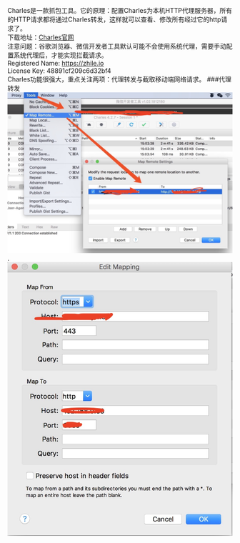 
Charles是一款抓包工具。它的原理：配置Charles为本机HTTP代理服务器，所有的HTTP请求都将通过Charles转发，这样就可以查看、修改所有经过它的http请求了。  
下载地址：[Charles官网](https://www.charlesproxy.com/)  
注意问题：谷歌浏览器、微信开发者工具默认可能不会使用系统代理，需要手动配置系统代理后，才能实现拦截请求。  
Registered Name: https://zhile.io  
License Key: 48891cf209c6d32bf4  
Charles功能很强大，重点关注两项：代理转发与截取移动端网络请求。
###代理转发
![代理设置](https://github.com/starsworld/blog/blob/master/image/1.jpeg). 
![转发设置](https://github.com/starsworld/blog/blob/master/image/2.jpeg)
